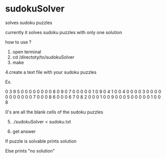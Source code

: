 # sudokuSolver
solves sudoku puzzles

currently it solves sudoku puzzles with only one solution

how to use ?

1. open terminal
2. cd /directoty/to/sudokuSolver
3. make

4.create a text file with your sudoku puzzles

Ex.
  
0 3 9 5 0 0 0 0 0
0 0 0 8 0 9 0 7 0
0 0 0 0 1 0 9 0 4
1 0 0 4 0 0 0 0 3
0 0 0 0 0 0 0 0 0
0 0 7 0 0 0 8 6 0
0 0 6 7 0 8 2 0 0
0 1 0 0 9 0 0 0 5
0 0 0 0 0 1 0 0 8

0's are all the blank cells of the sudoku puzzles

5. ./sudokuSolver < sudoku.txt

6.  get answer
  
  If puzzle is solvable prints solution
  
  Else prints "no solution"
